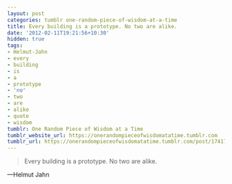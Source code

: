 ```yaml
---
layout: post
categories: tumblr one-random-piece-of-wisdom-at-a-time
title: Every building is a prototype. No two are alike.
date: '2012-02-11T19:21:56+10:30'
hidden: true
tags:
- Helmut-Jahn
- every
- building
- is
- a
- prototype
- 'no'
- two
- are
- alike
- quote
- wisdom
tumblr: One Random Piece of Wisdom at a Time
tumblr_website_url: https://onerandompieceofwisdomatatime.tumblr.com
tumblr_url: https://onerandompieceofwisdomatatime.tumblr.com/post/17417667485/every-building-is-a-prototype-no-two-are-alike
---
```

> Every building is a prototype. No two are alike.

—Helmut Jahn
